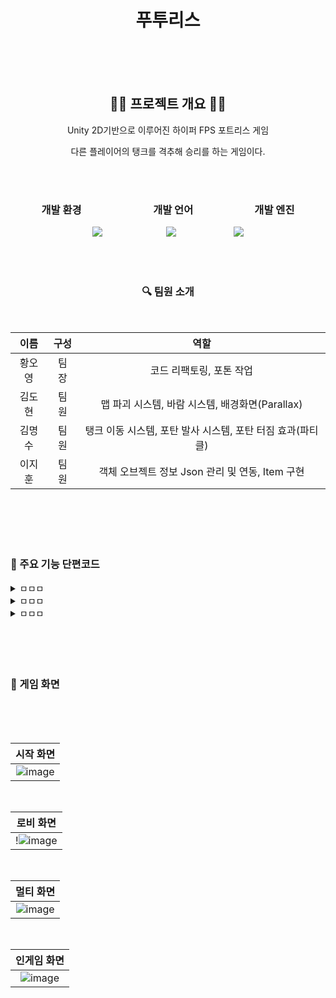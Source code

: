 <div align = 'center'>
  
# 푸투리스

</br>
</br>
</br>

</div>

<div align = 'center'>


## 🧏‍♀️ 프로젝트 개요 💁‍♂️

Unity 2D기반으로 이루어진 하이퍼 FPS 포트리스 게임

다른 플레이어의 탱크를 격추해 승리를 하는 게임이다.

</br>
</br>

### 개발 환경　　　　　　　개발 언어　　　　　　개발 엔진
   
<img src="https://img.shields.io/badge/Vscode-0076b8.svg?style=for-the-badge&logo=visualstudio&logoColor=efebe0"/>　　 　　　　　<img src="https://img.shields.io/badge/C sharp-4c2889.svg?style=for-the-badge&logo=Csharp&logoColor=efebe0"/>　　　　 　　 <img src="https://img.shields.io/badge/Unity-FFFFFF.svg?style=for-the-badge&logo=Unity&logoColor=000000"/>

</div>

</br>
</br>

<div align = 'center'>
  
### 🔍 팀원 소개 　　

</br>

|이름|구성|역할|
|:------:|:------:|:------:|
|황오영|팀 장| 코드 리팩토링, 포톤 작업 |
|김도현|팀 원| 맵 파괴 시스템, 바람 시스템, 배경화면(Parallax) |
|김명수|팀 원| 탱크 이동 시스템, 포탄 발사 시스템, 포탄 터짐 효과(파티클) |
|이지훈|팀 원| 객체 오브젝트 정보 Json 관리 및 연동, Item 구현 |

</div>

   </br>
   </br>
   </br>
   </br>

### 🤔 주요 기능 단편코드


<details>
　　<summary> ㅁㅁㅁ </summary>
<div markdown="1">       

```csharp

ㅁㅁㅁㅁ

```
</div>
</details>

<details>
　　<summary> ㅁㅁㅁ </summary>
<div markdown="1">       

```csharp

ㅁㅁㅁ

```
</div>
</details>

<details>
　　<summary> ㅁㅁㅁ </summary>
<div markdown="1">       

```csharp

ㅁㅁㅁㅁ

```
</div>
</details>





</br>
</br>
</br>
</br>


  
### 📸 게임 화면

</br>
</br>
</br>

<div align = 'center'>


|시작 화면|
|:------:|
|![image](https://github.com/oyounghawng/2D_Artillerygame/assets/79829083/5b3c013b-f341-4fcf-9f8a-ee317ce61fff)|

</br>

|로비 화면| 
|:------:|
!![image](https://github.com/oyounghawng/2D_Artillerygame/assets/79829083/32a71386-0d20-447b-9c8f-6024d6b60bfb)|

</br>

|멀티 화면|
|:------:|
|![image](https://github.com/oyounghawng/2D_Artillerygame/assets/79829083/76e1bdac-5127-47bc-86cc-3b7994aec888)|

</br>

|인게임 화면|
|:------:|
|![image](https://github.com/oyounghawng/2D_Artillerygame/assets/79829083/086e1c66-a8de-48f4-9fd4-41502ec338a0)|

</div>

